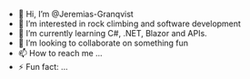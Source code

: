 - 👋 Hi, I’m @Jeremias-Granqvist
- 👀 I’m interested in rock climbing and software development
- 🌱 I’m currently learning C#, .NET, Blazor and APIs.
- 💞️ I’m looking to collaborate on something fun
- 📫 How to reach me ...
- ⚡ Fun fact: ...

<!---
Jeremias-Granqvist/Jeremias-Granqvist is a ✨ special ✨ repository because its `README.md` (this file) appears on your GitHub profile.
You can click the Preview link to take a look at your changes.
--->
